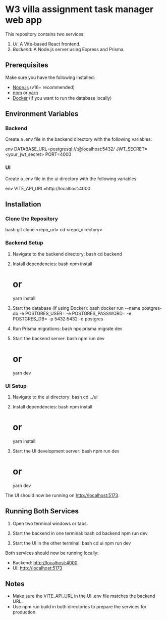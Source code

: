 # W3 villa assignment task manager web app

This repository contains two services:

1. *UI*: A Vite-based React frontend.
2. *Backend*: A Node.js server using Express and Prisma.

## Prerequisites

Make sure you have the following installed:

- [Node.js](https://nodejs.org/) (v16+ recommended)
- [npm](https://www.npmjs.com/) or [yarn](https://yarnpkg.com/)
- [Docker](https://www.docker.com/) (if you want to run the database locally)

## Environment Variables

### Backend

Create a .env file in the backend directory with the following variables:

env
DATABASE_URL=postgresql://<username>:<password>@localhost:5432/<database>
JWT_SECRET=<your_jwt_secret>
PORT=4000


### UI

Create a .env file in the ui directory with the following variables:

env
VITE_API_URL=http://localhost:4000


## Installation

### Clone the Repository

bash
git clone <repo_url>
cd <repo_directory>


### Backend Setup

1. Navigate to the backend directory:
   bash
   cd backend
   

2. Install dependencies:
   bash
   npm install
   # or
   yarn install
   

3. Start the database (if using Docker):
   bash
   docker run --name postgres-db -e POSTGRES_USER=<username> -e POSTGRES_PASSWORD=<password> -e POSTGRES_DB=<database> -p 5432:5432 -d postgres
   

4. Run Prisma migrations:
   bash
   npx prisma migrate dev
   

5. Start the backend server:
   bash
   npm run dev
   # or
   yarn dev
   

### UI Setup

1. Navigate to the ui directory:
   bash
   cd ../ui
   

2. Install dependencies:
   bash
   npm install
   # or
   yarn install
   

3. Start the UI development server:
   bash
   npm run dev
   # or
   yarn dev
   

The UI should now be running on [http://localhost:5173](http://localhost:5173).

## Running Both Services

1. Open two terminal windows or tabs.
2. Start the backend in one terminal:
   bash
   cd backend
   npm run dev
   
3. Start the UI in the other terminal:
   bash
   cd ui
   npm run dev
   

Both services should now be running locally:
- Backend: [http://localhost:4000](http://localhost:4000)
- UI: [http://localhost:5173](http://localhost:5173)

## Notes

- Make sure the VITE_API_URL in the UI .env file matches the backend URL.
- Use npm run build in both directories to prepare the services for production.
